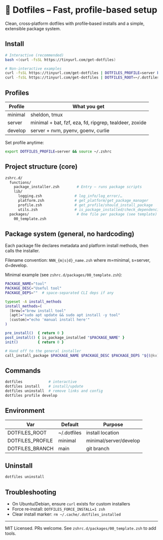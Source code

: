 # 🚀 Dotfiles – Fast, profile-based setup

Clean, cross‑platform dotfiles with profile‑based installs and a simple, extensible package system.

## Install

```bash
# Interactive (recommended)
bash <(curl -fsSL https://tinyurl.com/get-dotfiles)

# Non‑interactive examples
curl -fsSL https://tinyurl.com/get-dotfiles | DOTFILES_PROFILE=server bash
curl -fsSL https://tinyurl.com/get-dotfiles | DOTFILES_ROOT=~/.dotfiles bash
```

## Profiles

| Profile | What you get |
|--------|---------------|
| minimal | sheldon, tmux |
| server | minimal + bat, fzf, eza, fd, ripgrep, tealdeer, zoxide |
| develop | server + nvm, pyenv, goenv, curlie |

Set profile anytime:

```bash
export DOTFILES_PROFILE=server && source ~/.zshrc
```

## Project structure (core)

```bash
zshrc.d/
  functions/
    package_installer.zsh        # Entry – runs package scripts
    lib/
      logging.zsh               # log_info/log_error/…
      platform.zsh              # get_platform/get_package_manager
      profile.zsh               # get_profile/should_install_package
      utils.zsh                 # is_package_installed/check_dependencies
  packages/                      # One file per package (see template)
    00_template.zsh
```

## Package system (general, no hardcoding)

Each package file declares metadata and platform install methods, then calls the installer.

Filename convention: `NNN_{m|s|d}_name.zsh` where m=minimal, s=server, d=develop.

Minimal example (see `zshrc.d/packages/00_template.zsh`):

```zsh
PACKAGE_NAME="tool"
PACKAGE_DESC="Useful tool"
PACKAGE_DEPS=""  # space‑separated CLI deps if any

typeset -A install_methods
install_methods=(
  [brew]="brew install tool"
  [apt]="sudo apt update && sudo apt install -y tool"
  [custom]="echo 'manual install here'"
)

pre_install()  { return 0 }
post_install() { is_package_installed "$PACKAGE_NAME" }
init()         { return 0 }

# Hand off to the general installer
call_install_package $PACKAGE_NAME $PACKAGE_DESC $PACKAGE_DEPS "${(@kv)install_methods}"
```

## Commands

```bash
dotfiles            # interactive
dotfiles install    # install/update
dotfiles uninstall  # remove links and config
dotfiles profile develop
```

## Environment

| Var | Default | Purpose |
|-----|---------|---------|
| DOTFILES_ROOT | ~/.dotfiles | install location |
| DOTFILES_PROFILE | minimal | minimal/server/develop |
| DOTFILES_BRANCH | main | git branch |

## Uninstall

```bash
dotfiles uninstall
```

## Troubleshooting

- On Ubuntu/Debian, ensure `curl` exists for custom installers
- Force re‑install: `DOTFILES_FORCE_INSTALL=1 zsh`
- Clear install marker: `rm ~/.cache/.dotfiles_installed`

---

MIT Licensed. PRs welcome. See `zshrc.d/packages/00_template.zsh` to add tools.
